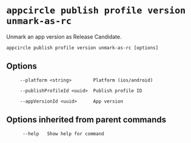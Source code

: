 # `appcircle publish profile version unmark-as-rc`

Unmark an app version as Release Candidate.

```plaintext
appcircle publish profile version unmark-as-rc [options]
```

## Options

```plaintext
     --platform <string>        Platform (ios/android)

     --publishProfileId <uuid>  Publish profile ID

     --appVersionId <uuid>      App version
```
## Options inherited from parent commands

```plaintext
      --help   Show help for command
```
